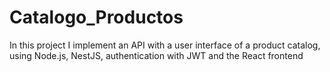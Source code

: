 # Catalogo_Productos
In this project I implement an API with a user interface of a product catalog, using Node.js, NestJS, authentication with JWT and the React frontend

